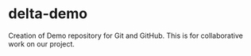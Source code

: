 # delta-demo
Creation of Demo repository for Git and GitHub.
This is for collaborative work on our project.
